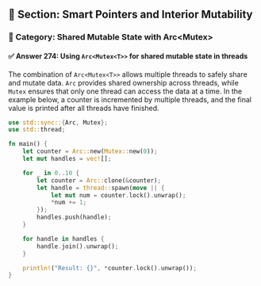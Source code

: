 ## 📘 Section: Smart Pointers and Interior Mutability  
### 🔹 Category: Shared Mutable State with Arc<Mutex<T>>  
#### ✅ Answer 274: Using `Arc<Mutex<T>>` for shared mutable state in threads

The combination of `Arc<Mutex<T>>` allows multiple threads to safely share and mutate data. `Arc` provides shared ownership across threads, while `Mutex` ensures that only one thread can access the data at a time. In the example below, a counter is incremented by multiple threads, and the final value is printed after all threads have finished.

```rust
use std::sync::{Arc, Mutex};
use std::thread;

fn main() {
    let counter = Arc::new(Mutex::new(0));
    let mut handles = vec![];

    for _ in 0..10 {
        let counter = Arc::clone(&counter);
        let handle = thread::spawn(move || {
            let mut num = counter.lock().unwrap();
            *num += 1;
        });
        handles.push(handle);
    }

    for handle in handles {
        handle.join().unwrap();
    }

    println!("Result: {}", *counter.lock().unwrap());
}
```

